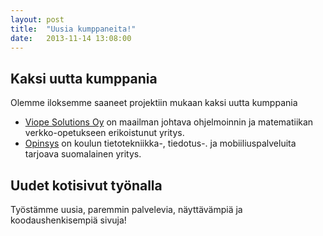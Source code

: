 ```yaml
---
layout: post
title:  "Uusia kumppaneita!"
date:   2013-11-14 13:08:00
---
```


## Kaksi uutta kumppania
Olemme iloksemme saaneet projektiin mukaan kaksi uutta kumppania

- [Viope Solutions Oy][viope] on maailman johtava ohjelmoinnin ja matematiikan verkko-opetukseen erikoistunut yritys.
- [Opinsys][opinsys] on koulun tietotekniikka-, tiedotus-. ja mobiiliuspalveluita tarjoava suomalainen yritys.

## Uudet kotisivut työnalla
Työstämme uusia, paremmin palvelevia, näyttävämpiä ja koodaushenkisempiä sivuja!

[viope]: http://viope.com/
[opinsys]: http://www.opinsys.fi/
